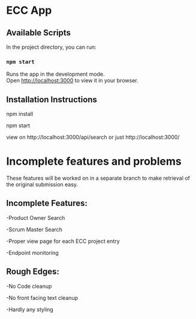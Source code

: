 # ECC App

## Available Scripts

In the project directory, you can run:

### `npm start`

Runs the app in the development mode.\
Open [http://localhost:3000](http://localhost:3000) to view it in your browser.

## Installation Instructions

npm install

npm start

view on http://localhost:3000/api/search or just http://localhost:3000/

# Incomplete features and problems

These features will be worked on in a separate branch to make retrieval of the original submission easy.

## Incomplete Features:

-Product Owner Search

-Scrum Master Search

-Proper view page for each ECC project entry

-Endpoint monitoring

## Rough Edges:

-No Code cleanup

-No front facing text cleanup

-Hardly any styling

